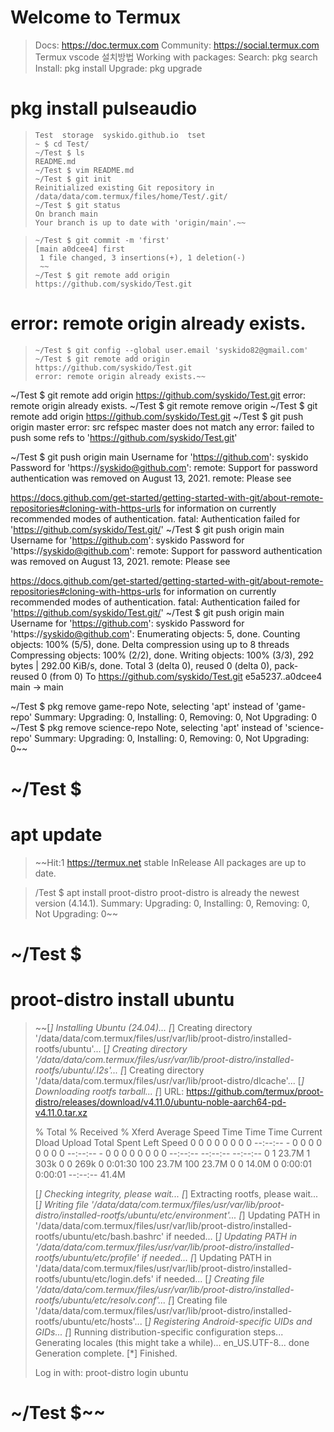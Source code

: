 
# Welcome to Termux
> 
> Docs:       https://doc.termux.com
> Community:  https://social.termux.com
> Termux vscode 설치방법
> Working with packages:
>  Search:  pkg search <query>
>  Install: pkg install <package>
>  Upgrade: pkg upgrade



#  pkg install pulseaudio
> ~~~ $ ls
> Test  storage  syskido.github.io  tset
> ~ $ cd Test/
> ~/Test $ ls
> README.md
> ~/Test $ vim README.md
> ~/Test $ git init
> Reinitialized existing Git repository in /data/data/com.termux/files/home/Test/.git/
> ~/Test $ git status
> On branch main
> Your branch is up to date with 'origin/main'.~~ 

> ~~~/Test $ git add .
> ~/Test $ git commit -m 'first'
> [main a0dcee4] first
>  1 file changed, 3 insertions(+), 1 deletion(-)
>  ~~
> ~/Test $ git remote add origin https://github.com/syskido/Test.git

# error: remote origin already exists.
> ~~~/Test $ git config --global user.name 'syskido'
> ~/Test $ git config --global user.email 'syskido82@gmail.com'
> ~/Test $ git remote add origin https://github.com/syskido/Test.git
> error: remote origin already exists.~~


~/Test $ git remote add origin https://github.com/syskido/Test.git
error: remote origin already exists.
~/Test $ git remote remove origin
~/Test $ git remote add origin https://github.com/syskido/Test.git
~/Test $ git push origin master
error: src refspec master does not match any
error: failed to push some refs to 'https://github.com/syskido/Test.git'


~/Test $ git push origin main
Username for 'https://github.com': syskido
Password for 'https://syskido@github.com':
remote: Support for password authentication was removed on August 13, 2021.
remote: Please see

  https://docs.github.com/get-started/getting-started-with-git/about-remote-repositories#cloning-with-https-urls for information on currently recommended modes of authentication.
fatal: Authentication failed for 'https://github.com/syskido/Test.git/'
~/Test $ git push origin main
Username for 'https://github.com': syskido
Password for 'https://syskido@github.com':
remote: Support for password authentication was removed on August 13, 2021.
remote: Please see

  https://docs.github.com/get-started/getting-started-with-git/about-remote-repositories#cloning-with-https-urls for information on currently recommended modes of authentication.
fatal: Authentication failed for 'https://github.com/syskido/Test.git/'
~/Test $ git push origin main
Username for 'https://github.com': syskido
Password for 'https://syskido@github.com':
Enumerating objects: 5, done.
Counting objects: 100% (5/5), done.
Delta compression using up to 8 threads
Compressing objects: 100% (2/2), done.
Writing objects: 100% (3/3), 292 bytes | 292.00 KiB/s, done.
Total 3 (delta 0), reused 0 (delta 0), pack-reused 0 (from 0)
To https://github.com/syskido/Test.git
   e5a5237..a0dcee4  main -> main
   
   
~/Test $ pkg remove game-repo
Note, selecting 'apt' instead of 'game-repo'
Summary:
  Upgrading: 0, Installing: 0, Removing: 0, Not Upgrading: 0
~/Test $ pkg remove science-repo
Note, selecting 'apt' instead of 'science-repo'
Summary:
  Upgrading: 0, Installing: 0, Removing: 0, Not Upgrading: 0~~
  
# ~/Test $ 
# apt update
> ~~Hit:1 https://termux.net stable InRelease
> All packages are up to date.

> /Test $ apt install proot-distro
> proot-distro is already the newest version (4.14.1).
> Summary:
>   Upgrading: 0, Installing: 0, Removing: 0, Not Upgrading: 0~~
  
  
# ~/Test $ 
# proot-distro install ubuntu
> ~~[*] Installing Ubuntu (24.04)...
> [*] Creating directory '/data/data/com.termux/files/usr/var/lib/proot-distro/installed-rootfs/ubuntu'...
> [*] Creating directory '/data/data/com.termux/files/usr/var/lib/proot-distro/installed-rootfs/ubuntu/.l2s'...
> [*] Creating directory '/data/data/com.termux/files/usr/var/lib/proot-distro/dlcache'...
> [*] Downloading rootfs tarball...
> [*] URL: https://github.com/termux/proot-distro/releases/download/v4.11.0/ubuntu-noble-aarch64-pd-v4.11.0.tar.xz
> 
>   % Total    % Received % Xferd  Average Speed   Time    Time     Time  Current
>                                  Dload  Upload   Total   Spent    Left  Speed
>   0     0    0     0    0     0      0      0 --:--:-- -  0     0    0     0    0     0      0      0 --:--:-- -  0     0    0     0    0     0      0      0 --:--:-- --:--:-- --:--:--     0
>   1 23.7M    1  303k    0     0   269k      0  0:01:30  100 23.7M  100 23.7M    0     0  14.0M      0  0:00:01  0:00:01 --:--:-- 41.4M
> 
> [*] Checking integrity, please wait...
> [*] Extracting rootfs, please wait...
> [*] Writing file '/data/data/com.termux/files/usr/var/lib/proot-distro/installed-rootfs/ubuntu/etc/environment'...
> [*] Updating PATH in '/data/data/com.termux/files/usr/var/lib/proot-distro/installed-rootfs/ubuntu/etc/bash.bashrc' if needed...
> [*] Updating PATH in '/data/data/com.termux/files/usr/var/lib/proot-distro/installed-rootfs/ubuntu/etc/profile' if needed...
> [*] Updating PATH in '/data/data/com.termux/files/usr/var/lib/proot-distro/installed-rootfs/ubuntu/etc/login.defs' if needed...
> [*] Creating file '/data/data/com.termux/files/usr/var/lib/proot-distro/installed-rootfs/ubuntu/etc/resolv.conf'...
> [*] Creating file '/data/data/com.termux/files/usr/var/lib/proot-distro/installed-rootfs/ubuntu/etc/hosts'...
> [*] Registering Android-specific UIDs and GIDs...
> [*] Running distribution-specific configuration steps...
> Generating locales (this might take a while)...
>   en_US.UTF-8... done
> Generation complete.
> [*] Finished.
> 
> Log in with: proot-distro login ubuntu
> 
#  ~/Test $~~